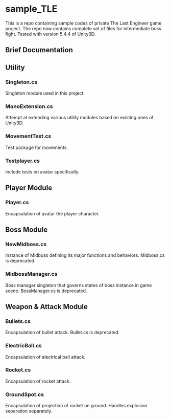 # sample_TLE

This is a repo containing sample codes of private The Last Engineer game project. The repo now contains complete set of files for intermediate boss fight. Tested with version 5.4.4 of Unity3D.

## Brief Documentation

Utility
----------
### Singleton.cs
Singleton module used in this project.

### MonoExtension.cs
Attempt at extending various utility modules based on existing ones of Unity3D.

### MovementTest.cs
Test package for movements.

### Testplayer.cs
Include tests on avatar specifically.

Player Module
-------------
### Player.cs
Encapsulation of avatar the player character.

Boss Module
------------
### NewMidboss.cs
Instance of Midboss defining its major functions and behaviors. Midboss.cs is deprecated.

### MidbossManager.cs
Boss manager singleton that governs states of boss instance in game scene. BossManager.cs is deprecated.

Weapon & Attack Module
------------------------
### Bullets.cs
Encapsulation of bullet attack. Bullet.cs is deprecated.

### ElectricBall.cs
Encapsulation of electrical ball attack.

### Rocket.cs
Encapsulation of rocket attack.

### GroundSpot.cs
Encapsulation of projection of rocket on ground. Handles explosion separation separately.

